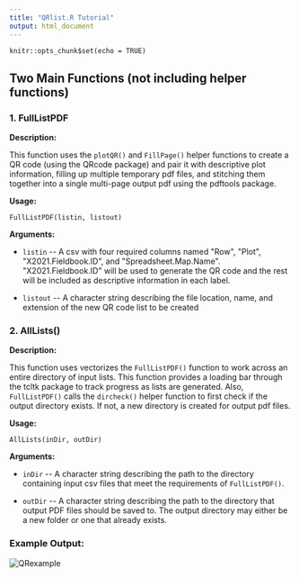 ```yaml
---
title: "QRlist.R Tutorial"
output: html_document
---
```


```{r setup, include=FALSE}
knitr::opts_chunk$set(echo = TRUE)
```

## Two Main Functions (not including helper functions)

### 1. FullListPDF

**Description:**

This function uses the `plotQR()` and `FillPage()` helper functions to create a QR code (using the
QRcode package) and pair it with descriptive plot information, filling up multiple temporary pdf 
files, and stitching them together into a single multi-page output pdf using the pdftools package.

**Usage:**

    FullListPDF(listin, listout)

**Arguments:**

* `listin` -- A csv with four required columns named "Row", "Plot", "X2021.Fieldbook.ID", and "Spreadsheet.Map.Name".  "X2021.Fieldbook.ID" will be used to generate the QR code and the 
rest will be included as descriptive information in each label.

* `listout` -- A character string describing the file location, name, and extension of the new
QR code list to be created


### 2. AllLists()

**Description:**

This function uses vectorizes the `FullListPDF()` function to work across an entire directory
of input lists.  This function provides a loading bar through the tcltk package to track 
progress as lists are generated.  Also, `FullListPDF()` calls the `dircheck()` helper function
to first check if the output directory exists.  If not, a new directory is created for output
pdf files.

**Usage:**

    AllLists(inDir, outDir)

**Arguments:**

* `inDir` -- A character string describing the path to the directory containing input csv files
that meet the requirements of `FullListPDF()`.

* `outDir` -- A character string describing the path to the directory that output PDF files should
be saved to.  The output directory may either be a new folder or one that already exists.

### Example Output:

![QRexample]("https://github.com/mchizk1/UA_Fruit_Breeding/blob/main/QRlist/QRpic.png")

